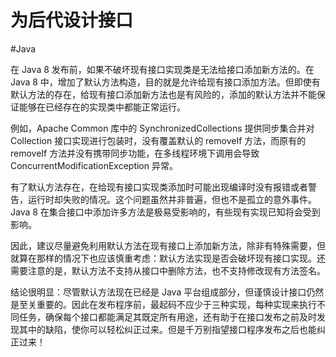 # 为后代设计接口
#Java 

在 Java 8 发布前，如果不破坏现有接口实现类是无法给接口添加新方法的。在 Java 8 中，增加了默认方法构造，目的就是允许给现有接口添加方法。但即使有默认方法的存在，给现有接口添加新方法也是有风险的，添加的默认方法并不能保证能够在已经存在的实现类中都能正常运行。

例如，Apache Common 库中的 SynchronizedCollections 提供同步集合并对 Collection 接口实现进行包装时，没有覆盖默认的 removeIf 方法，而原有的 removeIf 方法并没有携带同步功能，在多线程环境下调用会导致 ConcurrentModificationException 异常。

有了默认方法存在，在给现有接口实现类添加时可能出现编译时没有报错或者警告，运行时却失败的情况。这个问题虽然并非普遍，但也不是孤立的意外事件。Java 8 在集合接口中添加许多方法是极易受影响的，有些现有实现已知将会受到影响。

因此，建议尽量避免利用默认方法在现有接口上添加新方法，除非有特殊需要，但就算在那样的情况下也应该慎重考虑：默认方法实现是否会破坏现有接口实现。还需要注意的是，默认方法不支持从接口中删除方法，也不支持修改现有方法签名。

结论很明显：尽管默认方法现在已经是 Java 平台组成部分，但谨慎设计接口仍然是至关重要的。因此在发布程序前，最起码不应少于三种实现，每种实现来执行不同任务，确保每个接口都能满足其既定所有用途，还有助于在接口发布之前及时发现其中的缺陷，使你可以轻松纠正过来。但是千万别指望接口程序发布之后也能纠正过来！

